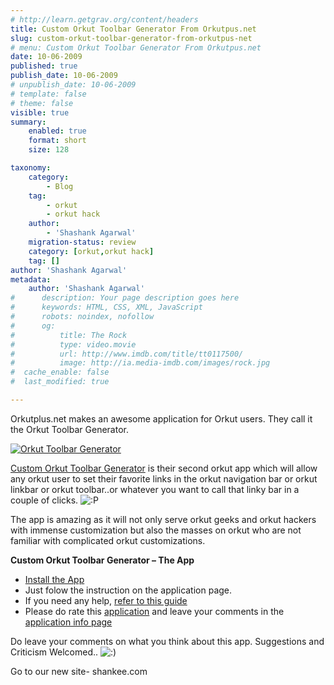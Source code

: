 ```yaml
---
# http://learn.getgrav.org/content/headers
title: Custom Orkut Toolbar Generator From Orkutpus.net
slug: custom-orkut-toolbar-generator-from-orkutpus-net
# menu: Custom Orkut Toolbar Generator From Orkutpus.net
date: 10-06-2009
published: true
publish_date: 10-06-2009
# unpublish_date: 10-06-2009
# template: false
# theme: false
visible: true
summary:
    enabled: true
    format: short
    size: 128

taxonomy:
    category:
        - Blog
    tag:
        - orkut
        - orkut hack
    author:
        - 'Shashank Agarwal'
    migration-status: review
    category: [orkut,orkut hack]
    tag: []
author: 'Shashank Agarwal'
metadata:
    author: 'Shashank Agarwal'
#      description: Your page description goes here
#      keywords: HTML, CSS, XML, JavaScript
#      robots: noindex, nofollow
#      og:
#          title: The Rock
#          type: video.movie
#          url: http://www.imdb.com/title/tt0117500/
#          image: http://ia.media-imdb.com/images/rock.jpg
#  cache_enable: false
#  last_modified: true

---
```


Orkutplus.net makes an awesome application for Orkut users. They call it the Orkut Toolbar Generator.

[![Orkut Toolbar Generator](http://www.orkutplus.net/blog/wp-content/uploads/2009/06/orkut-toolbar3331.png "Orkut Toolbar Generator")](http://www.orkut.co.in/Main#Application.aspx?appId=201913793016)

[Custom Orkut Toolbar Generator](http://www.orkut.co.in/Main#Application.aspx?appId=201913793016) is their second orkut app which will allow any orkut user to set their favorite links in the orkut navigation bar or orkut linkbar or orkut toolbar..or whatever you want to call that linky bar in a couple of clicks. ![:P](http://www.orkutplus.net/blog/wp-includes/images/smilies/icon_razz.gif)  
  
The app is amazing as it will not only serve orkut geeks and orkut hackers with immense customization but also the masses on orkut who are not familiar with complicated orkut customizations.

**Custom Orkut Toolbar Generator – The App**

- [Install the App](http://www.orkut.co.in/Main#AppInfo.aspx?appId=201913793016)
- Just folow the instruction on the application page.
- If you need any help, [refer to this guide](http://www.orkutplus.net/apps/custom-orkut-toolbar-maker)
- Please do rate this [application](http://www.orkutplus.net/2009/06/custom-orkut-toolbar-generator.html#) and leave your comments in the [application info page](http://www.orkut.co.in/Main#AppInfo.aspx?appId=201913793016)

Do leave your comments on what you think about this app. Suggestions and Criticism Welcomed.. ![:)](http://www.orkutplus.net/blog/wp-includes/images/smilies/icon_smile.gif)

  [](javascript:void(0) "ShareThis via email, AIM, social bookmarking and networking sites, etc.")

Go to our new site- shankee.com
